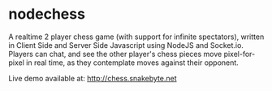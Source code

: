 nodechess
=========

A realtime 2 player chess game (with support for infinite spectators), written in Client Side and Server Side Javascript using NodeJS and Socket.io.   Players can chat, and see the other player's chess pieces move pixel-for-pixel in real time, as they contemplate moves against their opponent.

Live demo available at:  http://chess.snakebyte.net